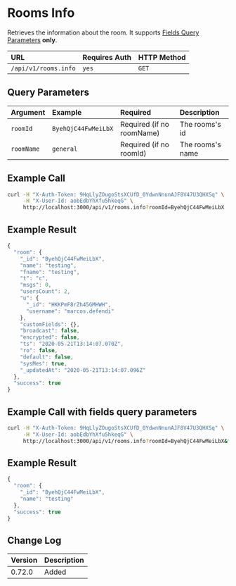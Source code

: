 # Rooms Info

Retrieves the information about the room. It supports [Fields Query Parameters](../query-and-fields-info.md) **only**.

| URL | Requires Auth | HTTP Method |
| :--- | :--- | :--- |
| `/api/v1/rooms.info` | `yes` | `GET` |

## Query Parameters

| Argument | Example | Required | Description |
| :--- | :--- | :--- | :--- |
| `roomId` | `ByehQjC44FwMeiLbX` | Required \(if no roomName\) | The rooms's id |
| `roomName` | `general` | Required \(if no roomId\) | The rooms's name |

## Example Call

```bash
curl -H "X-Auth-Token: 9HqLlyZOugoStsXCUfD_0YdwnNnunAJF8V47U3QHXSq" \
     -H "X-User-Id: aobEdbYhXfu5hkeqG" \
     http://localhost:3000/api/v1/rooms.info?roomId=ByehQjC44FwMeiLbX
```

## Example Result

```javascript
{
  "room": {
    "_id": "ByehQjC44FwMeiLbX",
    "name": "testing",
    "fname": "testing",
    "t": "c",
    "msgs": 0,
    "usersCount": 2,
    "u": {
      "_id": "HKKPmF8rZh45GMHWH",
      "username": "marcos.defendi"
    },
    "customFields": {},
    "broadcast": false,
    "encrypted": false,
    "ts": "2020-05-21T13:14:07.070Z",
    "ro": false,
    "default": false,
    "sysMes": true,
    "_updatedAt": "2020-05-21T13:14:07.096Z"
  },
  "success": true
}
```

## Example Call with fields query parameters

```bash
curl -H "X-Auth-Token: 9HqLlyZOugoStsXCUfD_0YdwnNnunAJF8V47U3QHXSq" \
     -H "X-User-Id: aobEdbYhXfu5hkeqG" \
     http://localhost:3000/api/v1/rooms.info?roomId=ByehQjC44FwMeiLbX&fields={"name": 1}
```

## Example Result

```javascript
{
  "room": {
    "_id": "ByehQjC44FwMeiLbX",
    "name": "testing"
  },
  "success": true
}
```

## Change Log

| Version | Description |
| :--- | :--- |
| 0.72.0 | Added |

